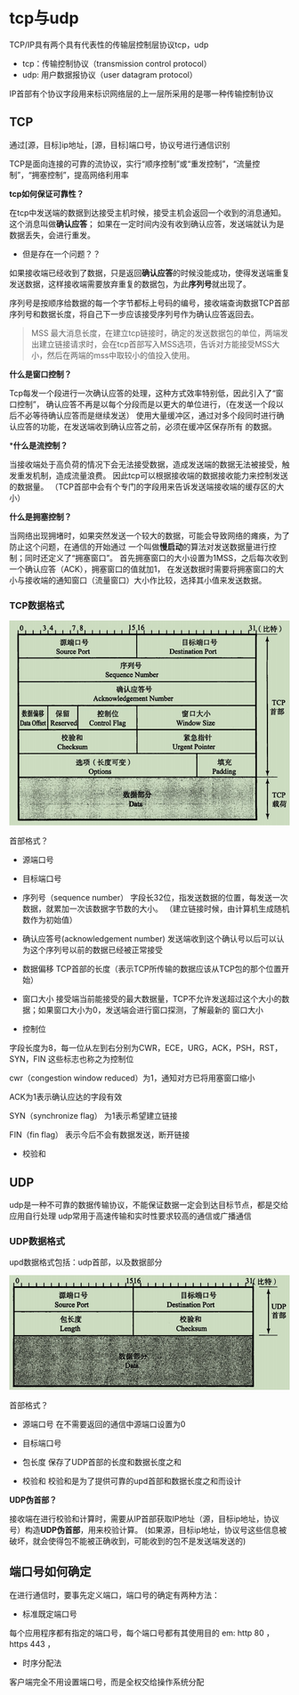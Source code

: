 # tcp与udp

TCP/IP具有两个具有代表性的传输层控制层协议tcp，udp

- tcp：传输控制协议（transmission control protocol）
- udp: 用户数据报协议（user datagram protocol）

IP首部有个协议字段用来标识网络层的上一层所采用的是哪一种传输控制协议

## TCP

通过[源，目标]ip地址，[源，目标]端口号，协议号进行通信识别

TCP是面向连接的可靠的流协议，实行“顺序控制”或“重发控制”，“流量控制”，“拥塞控制”，提高网络利用率

**tcp如何保证可靠性？**

在tcp中发送端的数据到达接受主机时候，接受主机会返回一个收到的消息通知。这个消息叫做**确认应答**；
如果在一定时间内没有收到确认应答，发送端就认为是数据丢失，会进行重发。

- 但是存在一个问题？？

如果接收端已经收到了数据，只是返回**确认应答**的时候没能成功，使得发送端重复发送数据，这样接收端需要放弃重复的数据包，为此**序列号**就出现了。

序列号是按顺序给数据的每一个字节都标上号码的编号，接收端查询数据TCP首部序列号和数据长度，将自己下一步应该接受序列号作为确认应答返回去。

> MSS 最大消息长度，在建立tcp链接时，确定的发送数据包的单位，两端发出建立链接请求时，会在tcp首部写入MSS选项，告诉对方能接受MSS大小，然后在两端的mss中取较小的值投入使用。

**什么是窗口控制？**

Tcp每发一个段进行一次确认应答的处理，这种方式效率特别低，因此引入了“窗口控制”，
确认应答不再是以每个分段而是以更大的单位进行，（在发送一个段以后不必等待确认应答而是继续发送）
使用大量缓冲区，通过对多个段同时进行确认应答的功能，在发送端收到确认应答之前，必须在缓冲区保存所有
的数据。

***什么是流控制？**

当接收端处于高负荷的情况下会无法接受数据，造成发送端的数据无法被接受，触发重发机制，造成流量浪费。
因此tcp可以根据接收端的数据接收能力来控制发送的数据量。
（TCP首部中会有个专门的字段用来告诉发送端接收端的缓存区的大小）

**什么是拥塞控制？**

当网络出现拥堵时，如果突然发送一个较大的数据，可能会导致网络的瘫痪，为了防止这个问题，在通信的开始通过
一个叫做**慢启动**的算法对发送数据量进行控制；同时还定义了“拥塞窗口”。
首先拥塞窗口的大小设置为1MSS，之后每次收到一个确认应答（ACK），拥塞窗口的值就加1，
在发送数据时需要将拥塞窗口的大小与接收端的通知窗口（流量窗口）大小作比较，选择其小值来发送数据。

### TCP数据格式

![avatar](../assets/tcp.png)

首部格式？

- 源端口号
- 目标端口号

- 序列号（sequence number）
字段长32位，指发送数据的位置，每发送一次数据，就累加一次该数据字节数的大小。
（建立链接时候，由计算机生成随机数作为初始值）

- 确认应答号(acknowledgement number)
发送端收到这个确认号以后可以认为这个序列号以前的数据已经被正常接受

- 数据偏移
TCP首部的长度（表示TCP所传输的数据应该从TCP包的那个位置开始）

- 窗口大小
接受端当前能接受的最大数据量，TCP不允许发送超过这个大小的数据；如果窗口大小为0，发送端会进行窗口探测，了解最新的
窗口大小

- 控制位

字段长度为8，每一位从左到右分别为CWR，ECE，URG，ACK，PSH，RST，SYN，FIN
这些标志也称之为控制位

cwr（congestion window reduced）为1，通知对方已将用塞窗口缩小

ACK为1表示确认应达的字段有效

SYN（synchronize flag） 为1表示希望建立链接

FIN（fin flag） 表示今后不会有数据发送，断开链接

- 校验和

## UDP

udp是一种不可靠的数据传输协议，不能保证数据一定会到达目标节点，都是交给应用自行处理
udp常用于高速传输和实时性要求较高的通信或广播通信

### UDP数据格式

upd数据格式包括：udp首部，以及数据部分

![avatar](../assets/udp.png)

首部格式？

- 源端口号
在不需要返回的通信中源端口设置为0

- 目标端口号

- 包长度
保存了UDP首部的长度和数据长度之和

- 校验和
校验和是为了提供可靠的upd首部和数据长度之和而设计

**UDP伪首部？**

接收端在进行校验和计算时，需要从IP首部获取IP地址（源，目标ip地址，协议号）构造**UDP伪首部**，用来校验计算。
(如果源，目标ip地址，协议号这些信息被破坏，就会使得包不能被正确收到，可能收到的包不是发送端发送的)

## 端口号如何确定

在进行通信时，要事先定义端口，端口号的确定有两种方法：

- 标准既定端口号

每个应用程序都有指定的端口号，每个端口号都有其使用目的
em: http 80 ，https 443 ， 

- 时序分配法

客户端完全不用设置端口号，而是全权交给操作系统分配














